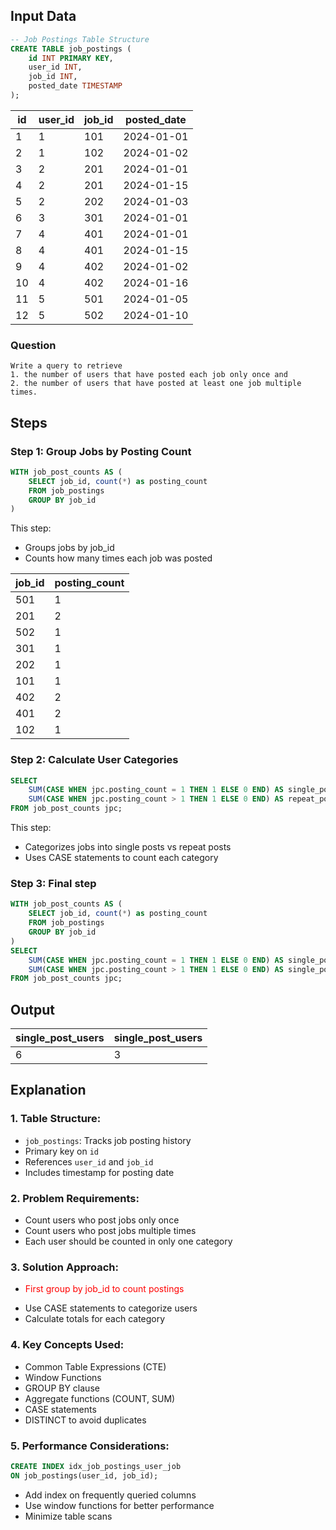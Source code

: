## Input Data

```sql
-- Job Postings Table Structure
CREATE TABLE job_postings (
    id INT PRIMARY KEY,
    user_id INT,
    job_id INT,
    posted_date TIMESTAMP
);
```
|id|user_id|job_id|posted_date|
|--|-------|------|-----------|
|1|1|101|2024-01-01 |
|2|1|102|2024-01-02 |
|3|2|201|2024-01-01 |
|4|2|201|2024-01-15 |
|5|2|202|2024-01-03 |
|6|3|301|2024-01-01 |
|7|4|401|2024-01-01 |
|8|4|401|2024-01-15 |
|9|4|402|2024-01-02 |
|10|4|402|2024-01-16 |
|11|5|501|2024-01-05 |
|12|5|502|2024-01-10 |

### Question 
	Write a query to retrieve
	1. the number of users that have posted each job only once and 
	2. the number of users that have posted at least one job multiple times.

## Steps
### Step 1: Group Jobs by Posting Count
```sql
WITH job_post_counts AS (
    SELECT job_id, count(*) as posting_count
    FROM job_postings
    GROUP BY job_id
)
```
This step:
* Groups jobs by job_id
* Counts how many times each job was posted

|job_id|posting_count|
|------|-------------|
|501|1|
|201|2|
|502|1|
|301|1|
|202|1|
|101|1|
|402|2|
|401|2|
|102|1|


### Step 2: Calculate User Categories
```sql
SELECT 
    SUM(CASE WHEN jpc.posting_count = 1 THEN 1 ELSE 0 END) AS single_post_users,
    SUM(CASE WHEN jpc.posting_count > 1 THEN 1 ELSE 0 END) AS repeat_post_users
FROM job_post_counts jpc;
```
This step:
* Categorizes jobs into single posts vs repeat posts
* Uses CASE statements to count each category

### Step 3: Final step
```sql
WITH job_post_counts AS (
	SELECT job_id, count(*) as posting_count
	FROM job_postings
	GROUP BY job_id
)
SELECT 
	SUM(CASE WHEN jpc.posting_count = 1 THEN 1 ELSE 0 END) AS single_post_users,
	SUM(CASE WHEN jpc.posting_count > 1 THEN 1 ELSE 0 END) AS single_post_users
FROM job_post_counts jpc;
```
## Output
|single_post_users|single_post_users|
|-----------------|-----------------|
|6|3|


## Explanation
### 1. Table Structure:
* `job_postings`: Tracks job posting history
* Primary key on `id`
* References `user_id` and `job_id`
* Includes timestamp for posting date

### 2. Problem Requirements:
* Count users who post jobs only once
* Count users who post jobs multiple times
* Each user should be counted in only one category

### 3. Solution Approach:
* <p style="color:red">First group by job_id to count postings</p>
* Use CASE statements to categorize users
* Calculate totals for each category

### 4. Key Concepts Used:
* Common Table Expressions (CTE)
* Window Functions
* GROUP BY clause
* Aggregate functions (COUNT, SUM)
* CASE statements
* DISTINCT to avoid duplicates

### 5. Performance Considerations:
```sql
CREATE INDEX idx_job_postings_user_job 
ON job_postings(user_id, job_id);
```
* Add index on frequently queried columns
* Use window functions for better performance
* Minimize table scans